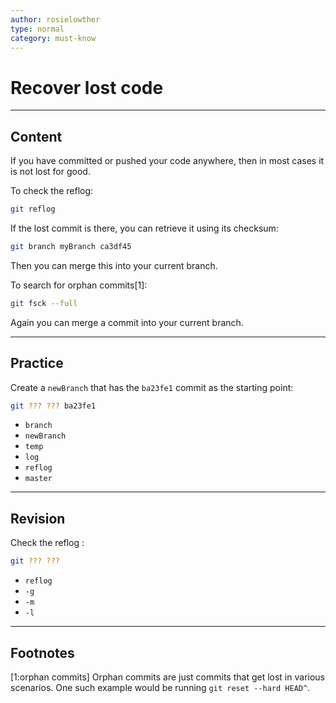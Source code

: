 ```yaml
---
author: rosielowther
type: normal
category: must-know
---
```


# Recover lost code


---

## Content

If you have committed or pushed your code anywhere, then in most cases it is not lost for good.

To check the reflog:

```bash
git reflog
```

If the lost commit is there, you can retrieve it using its checksum:

```bash
git branch myBranch ca3df45
```

Then you can merge this into your current branch.

To search for orphan commits[1]:

```bash
git fsck --full
```

Again you can merge a commit into your current branch.


---

## Practice

Create a `newBranch` that has the `ba23fe1` commit as the starting point:

```bash
git ??? ??? ba23fe1
```

- `branch`
- `newBranch`
- `temp`
- `log`
- `reflog`
- `master`


---

## Revision

Check the reflog :

```bash
git ??? ???
```

- `reflog`
- `-g`
- `-m`
- `-l`


---

## Footnotes

[1:orphan commits]
Orphan commits are just commits that get lost in various scenarios. One such example would be running `git reset --hard HEAD^`.
